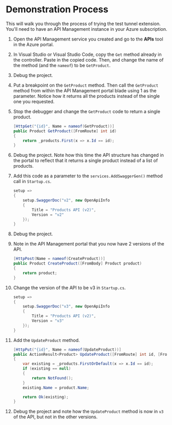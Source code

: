 ﻿# Demonstration Process

This will walk you through the process of trying the test tunnel extension. You'll need to have an API Management instance in your Azure subscription. 

1. Open the API Management service you created and go to the **APIs** tool in the Azure portal.

1. In Visual Studio or Visual Studio Code, copy the `Get` method already in the controller. Paste in the copied code. Then, and change the name of the method (and the `nameof`) to be `GetProduct`. 

1. Debug the project.

1. Put a breakpoint on the `GetProduct` method. Then call the `GetProduct` method from within the API Management portal blade using 1 as the parameter. Notice how it returns all the products instead of the single one you requested. 

1. Stop the debugger and change the `GetProduct` code to return a single product.

    ```csharp
    [HttpGet("{id}", Name = nameof(GetProduct))]
    public Product GetProduct([FromRoute] int id)
    {
        return _products.First(x => x.Id == id);
    }
    ```

1. Debug the project. Note how this time the API structure has changed in the portal to reflect that it returns a single product instead of a list of products. 

1. Add this code as a parameter to the `services.AddSwaggerGen()` method call in `Startup.cs`. 
    ```csharp
    setup => 
    {
        setup.SwaggerDoc("v2", new OpenApiInfo
        {
            Title = "Products API (v2)",
            Version = "v2"
        });
    }
    ```

1. Debug the project. 

1. Note in the API Management portal that you now have 2 versions of the API. 

    ```csharp
    [HttpPost(Name = nameof(CreateProduct))]
    public Product CreateProduct([FromBody] Product product)
    {
        return product;
    }
    ```

1. Change the version of the API to be v3 in `Startup.cs`.

    ```csharp
    setup => 
    {
        setup.SwaggerDoc("v3", new OpenApiInfo
        {
            Title = "Products API (v2)",
            Version = "v3"
        });
    }
    ```

1. Add the `UpdateProduct` method.

    ```csharp
    [HttpPut("{id}", Name = nameof(UpdateProduct))]
    public ActionResult<Product> UpdateProduct([FromRoute] int id, [FromBody] Product product)
    {
        var existing = _products.FirstOrDefault(x => x.Id == id);
        if (existing == null)
        {
            return NotFound();
        }
        existing.Name = product.Name;

        return Ok(existing);
    }
    ```

1. Debug the project and note how the `UpdateProduct` method is now in `v3` of the API, but not in the other versions.